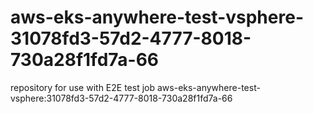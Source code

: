 # aws-eks-anywhere-test-vsphere-31078fd3-57d2-4777-8018-730a28f1fd7a-66
repository for use with E2E test job aws-eks-anywhere-test-vsphere:31078fd3-57d2-4777-8018-730a28f1fd7a-66
